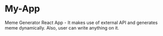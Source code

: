 # My-App
Meme Generator React App - It makes use of external API and generates meme dynamically. Also, user can write anything on it.
